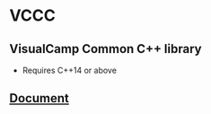 # VCCC
## VisualCamp Common C++ library
* Requires C++14 or above

## [Document](https://visualcamp.github.io/vccc/)
